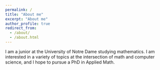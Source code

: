 ```yaml
---
permalink: /
title: "About me"
excerpt: "About me"
author_profile: true
redirect_from: 
  - /about/
  - /about.html
---
```


I am a junior at the University of Notre Dame studying mathematics. I am interested in a variety of topics at the intersection of math and computer science, and I hope to pursue a PhD in Applied Math.
